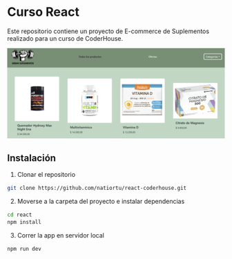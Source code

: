 # Curso React

Este repositorio contiene un proyecto de E-commerce de Suplementos realizado para un curso de CoderHouse.

![alt text](image.png)

## Instalación

1. Clonar el repositorio
```bash
git clone https://github.com/natiortu/react-coderhouse.git
```

2. Moverse a la carpeta del proyecto e instalar dependencias
```bash
cd react
npm install
```

3. Correr la app en servidor local
```bash
npm run dev
```
